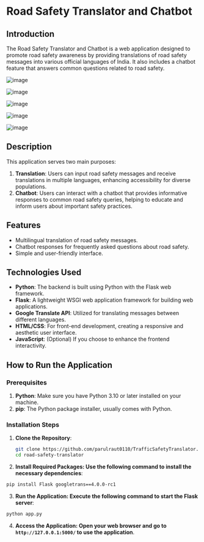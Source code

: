 # Road Safety Translator and Chatbot

## Introduction

The Road Safety Translator and Chatbot is a web application designed to promote road safety awareness by providing translations of road safety messages into various official languages of India. It also includes a chatbot feature that answers common questions related to road safety.

![image](https://github.com/user-attachments/assets/d04f1745-6d97-4db6-8a77-c17558a315b8)



![image](https://github.com/user-attachments/assets/a4d75358-a6d6-476b-8c58-8d72ee276f84)

![image](https://github.com/user-attachments/assets/f077e8f6-607d-4812-b73f-4a554ac9ae37)


![image](https://github.com/user-attachments/assets/82ab0b27-9d78-4178-a828-789fe96027ec)


![image](https://github.com/user-attachments/assets/1e5a3e0d-044f-43cd-b3ce-21dc336b0c46)

## Description

This application serves two main purposes:
1. **Translation**: Users can input road safety messages and receive translations in multiple languages, enhancing accessibility for diverse populations.
2. **Chatbot**: Users can interact with a chatbot that provides informative responses to common road safety queries, helping to educate and inform users about important safety practices.

## Features

- Multilingual translation of road safety messages.
- Chatbot responses for frequently asked questions about road safety.
- Simple and user-friendly interface.

## Technologies Used

- **Python**: The backend is built using Python with the Flask web framework.
- **Flask**: A lightweight WSGI web application framework for building web applications.
- **Google Translate API**: Utilized for translating messages between different languages.
- **HTML/CSS**: For front-end development, creating a responsive and aesthetic user interface.
- **JavaScript**: (Optional) If you choose to enhance the frontend interactivity.

## How to Run the Application

### Prerequisites

1. **Python**: Make sure you have Python 3.10 or later installed on your machine.
2. **pip**: The Python package installer, usually comes with Python.

### Installation Steps

1. **Clone the Repository**:
   ```bash
   git clone https://github.com/parulraut0110/TrafficSafetyTranslator.git
   cd road-safety-translator
   ```
2. **Install Required Packages: Use the following command to install the necessary dependencies**:

```bash
pip install Flask googletrans==4.0.0-rc1
```

3. **Run the Application: Execute the following command to start the Flask server**:

```bash
python app.py
```

4. **Access the Application: Open your web browser and go to `http://127.0.0.1:5000/` to use the application**.   
